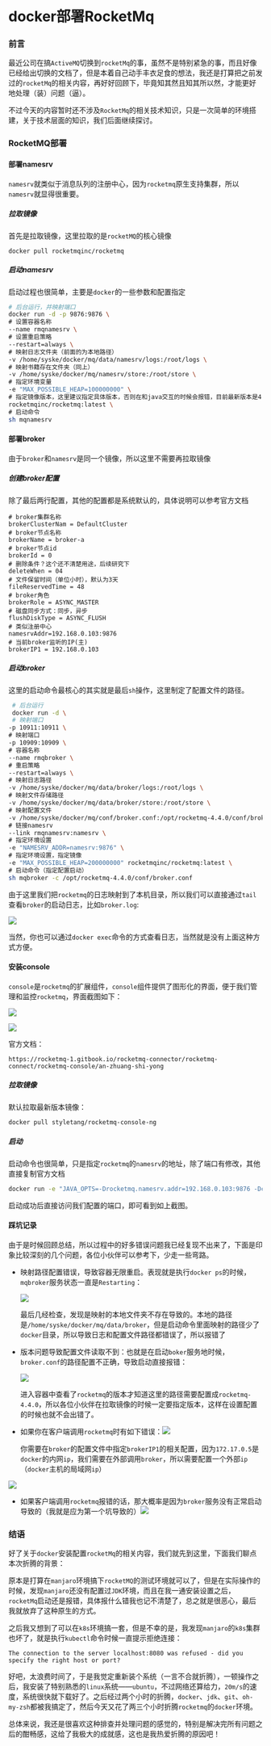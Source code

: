 # docker部署RocketMq

### 前言

最近公司在搞`ActiveMQ`切换到`rocketMq`的事，虽然不是特别紧急的事，而且好像已经给出切换的文档了，但是本着自己动手丰衣足食的想法，我还是打算把之前发过的`rocketMq`的相关内容，再好好回顾下，毕竟知其然且知其所以然，才能更好地处理（装）问题（逼）。

不过今天的内容暂时还不涉及`RocketMq`的相关技术知识，只是一次简单的环境搭建，关于技术层面的知识，我们后面继续探讨。



### RocketMQ部署

#### 部署namesrv

`namesrv`就类似于消息队列的注册中心，因为`rocketmq`原生支持集群，所以`namesrv`就显得很重要。

##### 拉取镜像

首先是拉取镜像，这里拉取的是`rocketMQ`的核心镜像

```
docker pull rocketmqinc/rocketmq
```



##### 启动namesrv

启动过程也很简单，主要是`docker`的一些参数和配置指定

```sh
# 后台运行，并映射端口
docker run -d -p 9876:9876 \
# 设置容器名称
--name rmqnamesrv \
# 设置重启策略
--restart=always \
# 映射日志文件夹（前面的为本地路径）
-v /home/syske/docker/mq/data/namesrv/logs:/root/logs \
# 映射书籍存在文件夹（同上）
-v /home/syske/docker/mq/namesrv/store:/root/store \
# 指定环境变量
-e "MAX_POSSIBLE_HEAP=100000000" \
# 指定镜像版本，这里建议指定具体版本，否则在和java交互的时候会报错，目前最新版本是4.4.0，所以maven的依赖也必须对应，否则会报错
rocketmqinc/rocketmq:latest \
# 启动命令
sh mqnamesrv
```



#### 部署broker

由于`broker`和`namesrv`是同一个镜像，所以这里不需要再拉取镜像



##### 创建broker配置

除了最后两行配置，其他的配置都是系统默认的，具体说明可以参考官方文档

```properties
# broker集群名称
brokerClusterNam = DefaultCluster
# broker节点名称
brokerName = broker-a
# broker节点id
brokerId = 0
# 删除条件？这个还不清楚用途，后续研究下
deleteWhen = 04
# 文件保留时间（单位小时），默认为3天
fileReservedTime = 48
# broker角色
brokerRole = ASYNC_MASTER
# 磁盘同步方式：同步，异步
flushDiskType = ASYNC_FLUSH
# 类似注册中心
namesrvAddr=192.168.0.103:9876
# 当前broker监听的IP(主)
brokerIP1 = 192.168.0.103
```



##### 启动broker

这里的启动命令最核心的其实就是最后`sh`操作，这里制定了配置文件的路径。

```sh
 # 后台运行
 docker run -d \
 # 映射端口
-p 10911:10911 \
# 映射端口
-p 10909:10909 \
# 容器名称
--name rmqbroker \
# 重启策略
--restart=always \
# 映射日志路径
-v /home/syske/docker/mq/data/broker/logs:/root/logs \
# 映射文件存储路径
-v /home/syske/docker/mq/data/broker/store:/root/store \
# 映射配置文件
-v /home/syske/docker/mq/conf/broker.conf:/opt/rocketmq-4.4.0/conf/broker.conf \
# 链接namesrv
--link rmqnamesrv:namesrv \
# 指定环境设置
-e "NAMESRV_ADDR=namesrv:9876" \
# 指定环境设置，指定镜像
-e "MAX_POSSIBLE_HEAP=200000000" rocketmqinc/rocketmq:latest \
# 启动命令（指定配置启动）
sh mqbroker -c /opt/rocketmq-4.4.0/conf/broker.conf
```

由于这里我们把`rocketmq`的日志映射到了本机目录，所以我们可以直接通过`tail`查看`broker`的启动日志，比如`broker.log`:

![](https://gitee.com/sysker/picBed/raw/master/blog/20220306212426.png)

当然，你也可以通过`docker exec`命令的方式查看日志，当然就是没有上面这种方式方便。



#### 安装console

`console`是`rocketmq`的扩展组件，`console`组件提供了图形化的界面，便于我们管理和监控`rocketmq`，界面截图如下：

![](https://gitee.com/sysker/picBed/raw/master/blog/20220306203735.png)

![](https://gitee.com/sysker/picBed/raw/master/blog/20220306203802.png)

官方文档：

```
https://rocketmq-1.gitbook.io/rocketmq-connector/rocketmq-connect/rocketmq-console/an-zhuang-shi-yong
```



##### 拉取镜像

默认拉取最新版本镜像：

```sh
docker pull styletang/rocketmq-console-ng
```

##### 启动

启动命令也很简单，只是指定`rocketmq`的`namesrv`的地址，除了端口有修改，其他直接复制官方文档

```sh
docker run -e "JAVA_OPTS=-Drocketmq.namesrv.addr=192.168.0.103:9876 -Dcom.rocketmq.sendMessageWithVIPChannel=false" -p 8000:8080 -t styletang/rocketmq-console-ng
```

启动成功后直接访问我们配置的端口，即可看到如上截图。



#### 踩坑记录

由于是时候回顾总结，所以过程中的好多错误问题我已经复现不出来了，下面是印象比较深刻的几个问题，各位小伙伴可以参考下，少走一些弯路。

- 映射路径配置错误，导致容器无限重启。表现就是执行`docker ps`的时候，`mqbroker`服务状态一直是`Restarting`：

  ![](https://gitee.com/sysker/picBed/raw/master/blog/20220306195542.png)

  最后几经检查，发现是映射的本地文件夹不存在导致的。本地的路径是`/home/syske/docker/mq/data/broker`，但是启动命令里面映射的路径少了`docker`目录，所以导致日志和配置文件路径都错误了，所以报错了

- 版本问题导致配置文件读取不到：也就是在启动`boker`服务地时候，`broker.conf`的路径配置不正确，导致启动直接报错：

  ![](https://gitee.com/sysker/picBed/raw/master/blog/20220306200618.png)

  进入容器中查看了`rocketmq`的版本才知道这里的路径需要配置成`rocketmq-4.4.0`，所以各位小伙伴在拉取镜像的时候一定要指定版本，这样在设置配置的时候也就不会出错了。

- 如果你在客户端调用`rocketmq`时有如下错误：![](https://gitee.com/sysker/picBed/raw/master/blog/20220306201826.png)

  你需要在`broker`的配置文件中指定`brokerIP1`的相关配置，因为`172.17.0.5`是`docker`的内网`ip`，我们需要在外部调用`broker`，所以需要配置一个外部`ip`（`docker`主机的局域网`ip`）

![](https://gitee.com/sysker/picBed/raw/master/blog/20220306201922.png)

- 如果客户端调用`rocketmq`报错的话，那大概率是因为`broker`服务没有正常启动导致的（我就是应为第一个坑导致的）![](https://gitee.com/sysker/picBed/raw/master/blog/20220306201013.png)



### 结语

好了关于`docker`安装配置`rocketMq`的相关内容，我们就先到这里，下面我们聊点本次折腾的背景：

原本是打算在`manjaro`环境搞下`rocketMQ`的测试环境就可以了，但是在实际操作的时候，发现`manjaro`还没有配置过`JDK`环境，而且在我一通安装设置之后，`rocketMq`启动还是报错，具体报什么错我也记不清楚了，总之就是很恶心，最后我就放弃了这种原生的方式。

之后我又想到了可以在`k8s`环境搞一套，但是不幸的是，我发现`manjaro`的`k8s`集群也坏了，就是执行`kubectl`命令时候一直提示拒绝连接：

```
The connection to the server localhost:8080 was refused - did you specify the right host or port?
```

好吧，太浪费时间了，于是我觉定重新装个系统（一言不合就折腾），一顿操作之后，我安装了特别熟悉的`linux`系统——`ubuntu`，不过网络还算给力，`20m/s`的速度，系统很快就下载好了。之后经过两个小时的折腾，`docker`、`jdk`、`git`、`oh-my-zsh`都被我搞定了，然后今天又花了两三个小时折腾`rocketmq`的`docker`环境。

总体来说，我还是很喜欢这种排查并处理问题的感觉的，特别是解决完所有问题之后的酣畅感，这给了我极大的成就感，这也是我热爱折腾的原因吧！